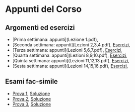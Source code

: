 # Appunti del Corso

## Argomenti ed esercizi
- [Prima settimana: appunti](Lezione 1.pdf),
- [Seconda settimana: appunti](Lezioni 2,3,4.pdf), [Esercizi](),
- [Terza settimana: appunti](Lezioni 5,6,7.pdf), [Esercizi](),
- [Quarta settimana: appunti](Lezioni 8,9,10.pdf), [Esercizi](),
- [Quinta settimana: appunti](Lezioni 11,12,13.pdf), [Esercizi](),
- [Sesta settimana: appunti](Lezioni 14,15,16.pdf), [Esercizi](),

## Esami fac-simile
- [Prova 1](), [Soluzione]()
- [Prova 2](), [Soluzione]()
- [Prova 3](), [Soluzione]()
